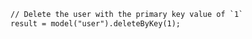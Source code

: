 ```coldfusion
// Delete the user with the primary key value of `1`
result = model("user").deleteByKey(1);
```
